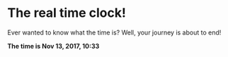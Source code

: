 # The real time clock!

Ever wanted to know what the time is? Well, your journey is about to end!

**The time is Nov 13, 2017, 10:33**
